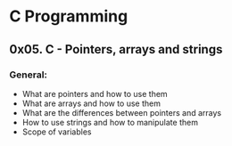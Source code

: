 
# C Programming
## 0x05. C - Pointers, arrays and strings

### General:

- What are pointers and how to use them
- What are arrays and how to use them
- What are the differences between pointers and arrays
- How to use strings and how to manipulate them 
- Scope of variables
